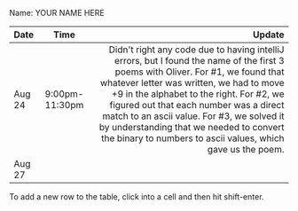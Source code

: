 Name: YOUR NAME HERE

| Date   |      Time    |                                                                                                                                                                                                                                                                                                                                                                                                                      Update |
|:-------|:------------:|----------------------------------------------------------------------------------------------------------------------------------------------------------------------------------------------------------------------------------------------------------------------------------------------------------------------------------------------------------------------------------------------------------------------------:|
| Aug 24 | 9:00pm-11:30pm | Didn't right any code due to having intelliJ errors, but I found the name of the first 3 poems with Oliver. For #1, we found that whatever letter was written, we had to move +9 in the alphabet to the right. For #2, we figured out that each number was a direct match to an ascii value. For #3, we solved it by understanding that we needed to convert the binary to numbers to ascii values, which gave us the poem. |
| Aug 27 |              |                                                                                                                                                                                                                                                                                                                                                                                                                             |


To add a new row to the table, click into a cell and then hit shift-enter.